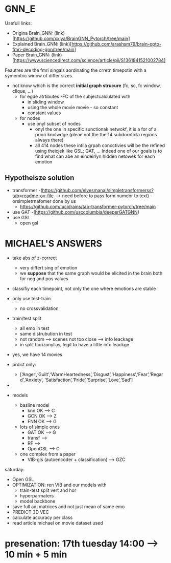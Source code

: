 # GNN_E
Usefull links:
- Origina Brain_GNN: (link)[https://github.com/xxlya/BrainGNN_Pytorch/tree/main]
- Explained Brain_GNN: (link)[https://github.com/arashsm79/brain-opto-fmri-decoding-gnn/tree/main]
- Paper Brain_GNN: (link)[https://www.sciencedirect.com/science/article/pii/S1361841521002784]

Feautres are the fmri singals aordinating the crretn timepotin with a symemtric winow of differ sizes.
- not know which is the correct **initial graph strucure** (fc, sc, fc window, clique, ...)
    - for egde atrtibutes
      -FC of the subjectcalculated with
        - in sliding window
        - using the whole movie movie - so constant
      - constant values
    - for nodes
      - use onyl subset of nodes
        - onyl the one in specific sunctionak netwokf, it is a for of a priori knolwdge (pleae not the the 14 subdornticla regions always there)
        - all 414 nodes
these intila grpah concctivies will be the refined using theicjek like GSL; GAT, ... Indeed one of our goals is to find what can abe an eindeirlyn hidden netowek for each emotion


## Hypotheisze solution
- transformer
  -(https://github.com/elyesmanai/simpletransformerss?tab=readme-ov-file --> need before to pass form numebr to text)
  -orsimpletrnafomer done by us
  - https://github.com/lucidrains/tab-transformer-pytorch/tree/main
- use GAT
  -(https://github.com/usccolumbia/deeperGATGNN)
- use GSL
  - open gsl


# MICHAEL'S ANSWERS
- take abs of z-correct 
    - very differt sing of emotion
    - we **suppose** that the same graph would be elicited in the brain both for neg and pos values
- classifiy each timepoint, not only the one where emotions are stable
- only use test-train   
    - no crossvalidation
- train/test split  
    - all emo in test
    - same distrubution in test
    - not random --> scenes not too close --> info leackage
    - in split horizonyllay, legit to have a little info leackge
- yes, we have 14 movies
- prdict only:
  - [‘Anger’,‘Guilt’,‘WarmHeartedness’,‘Disgust’,‘Happiness’,‘Fear’,‘Regard’,‘Anxiety’, ‘Satisfaction’,‘Pride’,‘Surprise’,‘Love’,‘Sad’]
-

- models
    - basline model
      - knn   OK --> C
      - GCN   OK --> Z
      - FNN   OK --> G
    - lots of simple ones
        - GAT   OK --> G
        - transf   --> 
        - RF       --> 
        - OpenGSL  --> C
    - one complex from a paper
        - VIB-gls (autoencoder + classification)  --> GZC


saturday:
  - Open GSL
  - OPTIMIZATION: ren VIB and our models with
    - train-test split vert and hor
    - hyperparmaters
    - model backbone
  - save full adj matrices and not just mean of same emo
  - PREDICT 3D VEC
  - calculate accuracy per class
  - read article michael on movie dataset used


# presenation:  17th tuesday 14:00 --> 10 min + 5 min